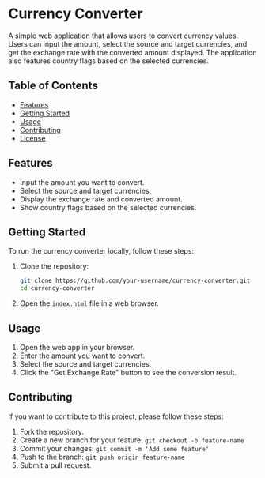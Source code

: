 # Currency Converter

A simple web application that allows users to convert currency values. Users can input the amount, select the source and target currencies, and get the exchange rate with the converted amount displayed. The application also features country flags based on the selected currencies.

## Table of Contents

- [Features](#features)
- [Getting Started](#getting-started)
- [Usage](#usage)
- [Contributing](#contributing)
- [License](#license)



## Features

- Input the amount you want to convert.
- Select the source and target currencies.
- Display the exchange rate and converted amount.
- Show country flags based on the selected currencies.

## Getting Started

To run the currency converter locally, follow these steps:

1. Clone the repository:

    ```bash
    git clone https://github.com/your-username/currency-converter.git
    cd currency-converter
    ```

2. Open the `index.html` file in a web browser.

## Usage

1. Open the web app in your browser.
2. Enter the amount you want to convert.
3. Select the source and target currencies.
4. Click the "Get Exchange Rate" button to see the conversion result.

## Contributing

If you want to contribute to this project, please follow these steps:

1. Fork the repository.
2. Create a new branch for your feature: `git checkout -b feature-name`
3. Commit your changes: `git commit -m 'Add some feature'`
4. Push to the branch: `git push origin feature-name`
5. Submit a pull request.

